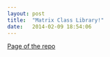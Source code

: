 ```yaml
---
layout: post
title:  "Matrix Class Library!"
date:   2014-02-09 18:54:06
---
```


[Page of the repo][repo-page]

[repo-page]: https://xc-zhang.github.io/Matrix-Class-Library/

